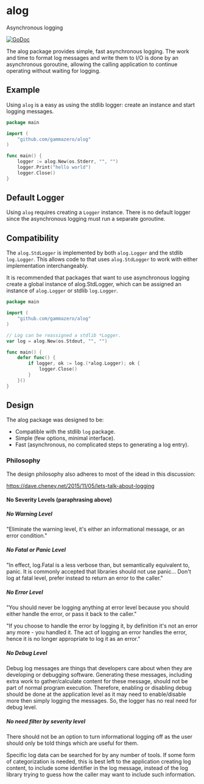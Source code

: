 # alog
Asynchronous logging

[![GoDoc](https://godoc.org/github.com/gammazero/alog?status.svg)](https://godoc.org/github.com/gammazero/alog)

The alog package provides simple, fast asynchronous logging.  The work and time to format log messages and write them to I/O is done by an asynchronous goroutine, allowing the calling application to continue operating without waiting for logging. 

## Example

Using `alog` is a easy as using the stdlib logger: create an instance and start logging messages.

```go
package main

import (
    "github.com/gammazero/alog"
)

func main() {
    logger := alog.New(os.Stderr, "", "")
    logger.Print("hello world")
    logger.Close()
}
```

## Default Logger

Using `alog` requires creating a `Logger` instance.  There is no default logger since the asynchronous logging must run a separate goroutine.

## Compatibility

The `alog.StdLogger` is implemented by both `alog.Logger` and the stdlib `log.Logger`.  This allows code to that uses `alog.StdLogger` to work with either implementation interchangeably.

It is recommended that packages that want to use asynchronous logging create a global instance of alog.StdLogger, which can be assigned an instance of `alog.Logger` or stdlib `log.Logger`.

```go
package main

import (
    "github.com/gammazero/alog"
)

// Log can be reassigned a stdlib *Logger.
var log = alog.New(os.Stdout, "", "")

func main() {
    defer func() {
        if logger, ok := log.(*alog.Logger); ok {
            logger.Close()
        }
    }()
}
```

## Design

The alog package was designed to be:

- Compatible with the stdlib `log` package.
- Simple (few options, minimal interface).
- Fast (asynchronous, no complicated steps to generating a log entry).


### Philosophy

The design philosophy also adheres to most of the idead in this discussion:

https://dave.cheney.net/2015/11/05/lets-talk-about-logging

#### No Severity Levels (paraphrasing above)

##### No Warning Level

"Eliminate the warning level, it's either an informational message, or an error condition."

##### No Fatal or Panic Level

"In effect, log.Fatal is a less verbose than, but semantically equivalent to, panic. It is commonly accepted that libraries should not use panic...  Don't log at fatal level, prefer instead to return an error to the caller."

##### No Error Level

"You should never be logging anything at error level because you should either handle the error, or pass it back to the caller."

"If you choose to handle the error by logging it, by definition it's not an error any more - you handled it. The act of logging an error handles the error, hence it is no longer appropriate to log it as an error."

##### No Debug Level

Debug log messages are things that developers care about when they are developing or debugging software.  Generating these messages, including extra work to gather/calculate content for these message, should not be part of normal program execution.  Therefore, enabling or disabling debug should be done at the application level as it may need to enable/disable more then simply logging the messages.  So, the logger has no real need for debug level.

##### No need filter by severity level

There should not be an option to turn informational logging off as the user should only be told things which are useful for them.

Specific log data can be searched for by any number of tools.  If some form of categorization is needed, this is best left to the application creating log content, to include some identifier in the log message, instead of the log library trying to guess how the caller may want to include such information.
